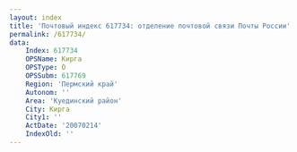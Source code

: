 ```yaml
---
layout: index
title: 'Почтовый индекс 617734: отделение почтовой связи Почты России'
permalink: /617734/
data:
    Index: 617734
    OPSName: Кирга
    OPSType: О
    OPSSubm: 617769
    Region: 'Пермский край'
    Autonom: ''
    Area: 'Куединский район'
    City: Кирга
    City1: ''
    ActDate: '20070214'
    IndexOld: ''
---
```

